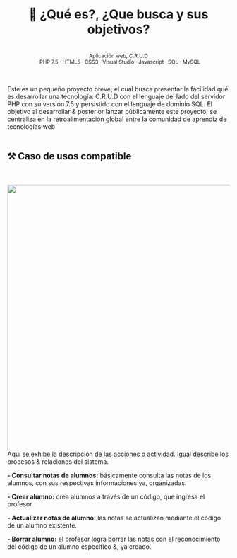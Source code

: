 <h1 align="center">
 📓 ¿Qué es?, ¿Que busca y sus objetivos?
</h1>

<p align="center">
    <img src="https://images.viblo.asia/6c18b19b-2bca-4039-91b7-c2d286d4802e.png" alt=>
    <br>
    <br>
    <sub>Aplicación web, C.R.U.D<br> · PHP 7.5 · HTML5 · CSS3 · Visual Studio · Javascript · SQL · MySQL
</p>
  
<br>  
  
Este es un pequeño proyecto breve, el cual busca presentar la fácilidad qué es desarrollar una tecnología: C.R.U.D con el lenguaje del lado del servidor PHP con su versión 7.5 y persistido con el lenguaje de dominio SQL. El objetivo al desarrollar & posterior lanzar públicamente este proyecto; se centraliza en la retroalimentación global entre la comunidad de aprendiz de tecnologías web 
<br>
<br>
## ⚒ Caso de usos compatible
 
<br>
<br>
  
<img src="http://imgfz.com/i/aeI2QrS.png" align="left" width="600px" height="600px">
  
  
  Aquí se exhibe la descripción de las acciones o actividad. Igual describe los procesos & relaciones del sistema.
  
  **- Consultar notas de alumnos:** básicamente consulta las notas de los alumnos, con sus respectivas informaciones ya, organizadas.
    
  **- Crear alumno:** crea alumnos a través de un código, que ingresa el profesor.
  
  **- Actualizar notas de alumno:** las notas se actualizan mediante el código de un alumno existente.
  
  **- Borrar alumno:** el profesor logra borrar las notas con el reconocimiento del código de un alumno especifico &, ya creado.
  
 
